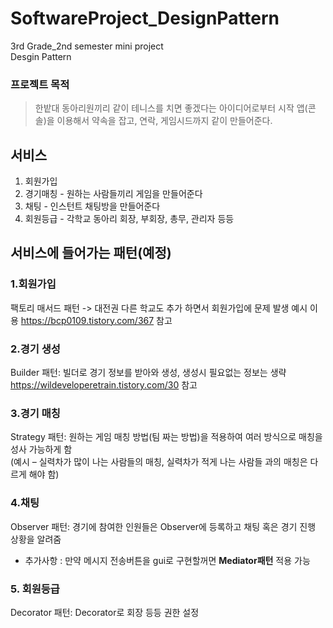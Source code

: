 # SoftwareProject_DesignPattern
3rd Grade_2nd semester mini project  
Desgin Pattern

### 프로젝트 목적
> 한밭대 동아리원끼리 같이 테니스를 치면 좋겠다는 아이디어로부터 시작
> 앱(콘솔)을 이용해서 약속을 잡고, 연락, 게임시드까지 같이 만들어준다.

## 서비스
1. 회원가입
2. 경기매칭 - 원하는 사람들끼리 게임을 만들어준다
3. 채팅 - 인스턴트 채팅방을 만들어준다
4. 회원등급 - 각학교 동아리 회장, 부회장, 총무, 관리자 등등
## 서비스에 들어가는 패턴(예정)
### 1.회원가입
 팩토리 매서드 패턴 -> 대전권 다른 학교도 추가 하면서 회원가입에 문제 발생 예시 이용
 https://bcp0109.tistory.com/367 참고


### 2.경기 생성  
 Builder 패턴: 빌더로 경기 정보를 받아와 생성, 생성시 필요없는 정보는 생략    
 https://wildeveloperetrain.tistory.com/30 참고


### 3.경기 매칭  
 Strategy 패턴: 원하는 게임 매칭 방법(팀 짜는 방법)을 적용하여 여러 방식으로 매칭을 성사 가능하게 함  
(예시 – 실력차가 많이 나는 사람들의 매칭, 실력차가 적게 나는 사람들 과의 매칭은 다르게 해야 함)


### 4.채팅
Observer 패턴: 경기에 참여한 인원들은 Observer에 등록하고 채팅 혹은 경기 진행 상황을 알려줌
* 추가사항 : 만약 메시지 전송버튼을 gui로 구현할꺼면 **Mediator패턴** 적용 가능


### 5. 회원등급  
Decorator 패턴: Decorator로 회장 등등 권한 설정
